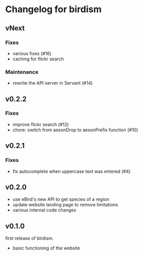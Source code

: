 # Changelog for birdism

## vNext

### Fixes
- various fixes (#16)
- caching for flickr search

### Maintenance
- rewrite the API server in Servant (#14)

## v0.2.2

### Fixes
- improve flickr search (#12)
- chore: switch from aesonDrop to aesonPrefix function (#10)

## v0.2.1

### Fixes
- fix autocomplete when uppercase text was entered (#4)

## v0.2.0
- use eBird's new API to get species of a region
- update website landing page to remove limitations
- various internal code changes

## v0.1.0

first release of birdism.

- basic functioning of the website

